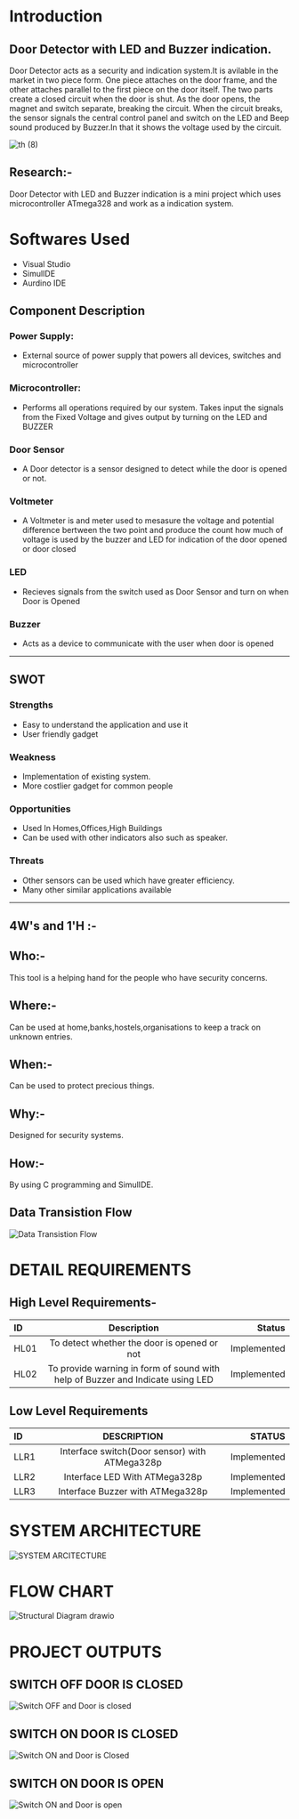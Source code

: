 # Introduction
## Door Detector with LED and Buzzer indication.

Door Detector acts as a security and indication system.It is avilable in the market in two piece form. One piece attaches on the door frame, and the other attaches parallel to the first piece on the door itself. The two parts create a closed circuit when the door is shut. As the door opens, the magnet and switch separate, breaking the circuit. When the circuit breaks, the sensor signals the central control panel and switch on the LED and Beep sound produced by Buzzer.In that it shows the voltage used by the circuit. 

![th (8)](https://user-images.githubusercontent.com/101585225/163981637-87d73a68-5b8d-4ec3-8676-2302d3e61eb4.jpg)

## Research:-
Door Detector with LED and Buzzer indication is a mini project which uses microcontroller ATmega328 and work as a indication system. 
 
# Softwares Used
* Visual Studio
* SimulIDE
* Aurdino IDE


## Component Description

### Power Supply:
- External source of power supply that powers all devices, switches and microcontroller

### Microcontroller:
- Performs all operations required by our system. Takes input the signals from the Fixed Voltage and gives output by turning on the LED and BUZZER

### Door Sensor
- A Door detector is a sensor designed to detect while the door is opened or not.

### Voltmeter
- A Voltmeter is and meter used to mesasure the voltage and potential difference bertween the two point and produce the count how much of voltage is used by the buzzer and LED for indication of the door opened or door closed

### LED
- Recieves signals from the switch used as Door Sensor and turn on when Door is Opened

### Buzzer
- Acts as a device to communicate with the user when door is opened

--------------------------------------

## SWOT

### Strengths
- Easy to understand the application and use it
- User friendly gadget
### Weakness 
- Implementation of existing system.
- More costlier gadget for common people

### Opportunities
- Used In Homes,Offices,High Buildings
- Can be used with other indicators also such as speaker.

### Threats
- Other sensors can be used which have greater efficiency.
- Many other similar applications available
----------------------------------------

 ## 4W's and 1'H :-
 ## Who:- 
   This tool is a helping hand for the people who have security concerns.
 ## Where:-
   Can be used at home,banks,hostels,organisations to keep a track on unknown entries.
 ## When:-
   Can be used to protect precious things.
 ## Why:-
   Designed for security systems.
 ## How:-
   By using C programming and SimulIDE.
   
## Data Transistion Flow
![Data Transistion Flow](https://user-images.githubusercontent.com/101585225/164588898-d5ce0f45-8c1d-4ae0-8541-1eaffc334bd2.png)




# DETAIL REQUIREMENTS
## High Level Requirements-
|ID	        | Description	                                |Status
| :---         |     :---:      |          ---: |
|HL01	|To detect whether the door is opened or not	    |Implemented|
|HL02	|To provide warning in form of sound with help of Buzzer and Indicate using LED	    |Implemented|

## Low Level Requirements

| ID	       | DESCRIPTION    | STATUS        |
| :---         |     :---:      |          ---: |
|LLR1	       |  Interface switch(Door sensor) with ATMega328p |Implemented    |
|LLR2	       |Interface LED With ATMega328p   | Implemented  |
|LLR3	       |  Interface Buzzer with ATMega328p	   |Implemented   |

# SYSTEM ARCHITECTURE

![SYSTEM ARCITECTURE](https://user-images.githubusercontent.com/101585225/164519165-8dbd5f8f-1f6c-455a-bca1-ccf6498f11be.jpg)

# FLOW CHART

![Structural Diagram drawio](https://user-images.githubusercontent.com/101585225/164519321-6fce1e0c-de38-4448-aade-03e3927c006b.png)

# PROJECT OUTPUTS

## SWITCH OFF DOOR IS CLOSED
![Switch OFF and Door is closed](https://user-images.githubusercontent.com/101585225/164519560-6b2949d8-5775-4856-8d2e-71dbf038b003.png)

## SWITCH ON DOOR IS CLOSED
![Switch ON and Door is Closed](https://user-images.githubusercontent.com/101585225/164519644-34828199-7208-44a8-9e2b-ec5c243baa05.png)

## SWITCH ON DOOR IS OPEN
![Switch ON and Door is open](https://user-images.githubusercontent.com/101585225/164519736-b3238f2e-75c5-440c-ac87-4d459763fabd.png)



